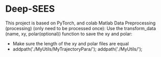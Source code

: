 # Deep-SEES
This project is based on PyTorch, and colab
Matlab Data Preprocessing (processing) (only need to be processed once):
Use the transform_data (name, xy, polar(optional)) function to save the xy and polar:
- Make sure the length of the xy and polar files are equal
- addpath('./MyUtils/MyTrajectoryPara/'); addpath('./MyUtils/');
